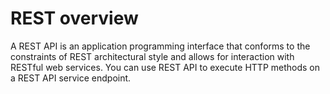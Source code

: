 # REST overview

A REST API is an application programming interface that conforms to the constraints of REST architectural style and allows for interaction with RESTful web services. You can use REST API to execute HTTP methods on a REST API service endpoint.

